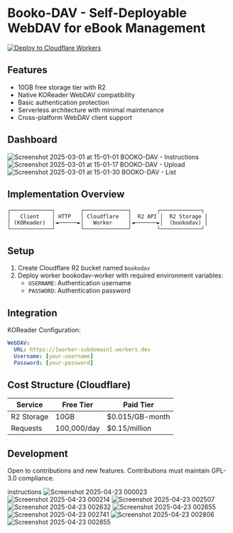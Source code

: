 
# Booko-DAV - Self-Deployable WebDAV for eBook Management

[![Deploy to Cloudflare Workers](https://deploy.workers.cloudflare.com/button)](https://deploy.workers.cloudflare.com/?url=https://github.com/Joshuajrodrigues/bookodav)

## Features
 
- 10GB free storage tier with R2  
- Native KOReader WebDAV compatibility  
- Basic authentication protection  
- Serverless architecture with minimal maintenance  
- Cross-platform WebDAV client support  

## Dashboard
![Screenshot 2025-03-01 at 15-01-01 BOOKO-DAV - Instructions](https://github.com/user-attachments/assets/92c9f242-6e8a-4236-b9a0-45b1a77cc3b6)
![Screenshot 2025-03-01 at 15-01-17 BOOKO-DAV - Upload](https://github.com/user-attachments/assets/5f02ea04-4d8b-4d92-bde3-6387acb16209)
![Screenshot 2025-03-01 at 15-01-30 BOOKO-DAV - List](https://github.com/user-attachments/assets/18288766-1395-4851-9bb5-c7d516160959)



## Implementation Overview

```plaintext
┌─────────────┐        ┌──────────────┐        ┌─────────────┐
│   Client    │ HTTP   │ Cloudflare   │  R2 API │  R2 Storage │
│ (KOReader)  │◄──────►│   Worker     │◄───────►│  (bookodav) │
└─────────────┘        └──────────────┘        └─────────────┘
```

## Setup

1. Create Cloudflare R2 bucket named `bookodav`  
2. Deploy worker bookodav-worker with required environment variables:  
   - `USERNAME`: Authentication username  
   - `PASSWORD`: Authentication password  


## Integration

KOReader Configuration:

```yaml
WebDAV:
  URL: https://[worker-subdomain].workers.dev
  Username: [your-username]
  Password: [your-password]
```
## Cost Structure (Cloudflare)

| Service         | Free Tier       | Paid Tier          |
|-----------------|-----------------|--------------------|
| R2 Storage      | 10GB            | $0.015/GB-month    |
| Requests        | 100,000/day     | $0.15/million      |

## Development

Open to contributions and new features.
Contributions must maintain GPL-3.0 compliance. 


instructions
![Screenshot 2025-04-23 000023](https://github.com/user-attachments/assets/eeefd3e7-e0ca-4a65-8332-1288ec077e07)
![Screenshot 2025-04-23 000214](https://github.com/user-attachments/assets/059b7509-ac95-4242-8ceb-db1e40082986)
![Screenshot 2025-04-23 002507](https://github.com/user-attachments/assets/b3937a58-ebf3-4e57-b931-db0fef95d7be)
![Screenshot 2025-04-23 002632](https://github.com/user-attachments/assets/066efc60-ed9d-40c4-86f4-c7c027664054)
![Screenshot 2025-04-23 002655](https://github.com/user-attachments/assets/9a452c07-16c4-4357-8a72-5bd6a14187c1)
![Screenshot 2025-04-23 002741](https://github.com/user-attachments/assets/a0e1986a-84b8-499c-8297-8e6a9b707675)
![Screenshot 2025-04-23 002806](https://github.com/user-attachments/assets/cbf74b3c-2ca8-453e-ac05-6892798bf1bc)
![Screenshot 2025-04-23 002855](https://github.com/user-attachments/assets/797ce986-f421-43c7-a0d6-05e826d3f2e1)




